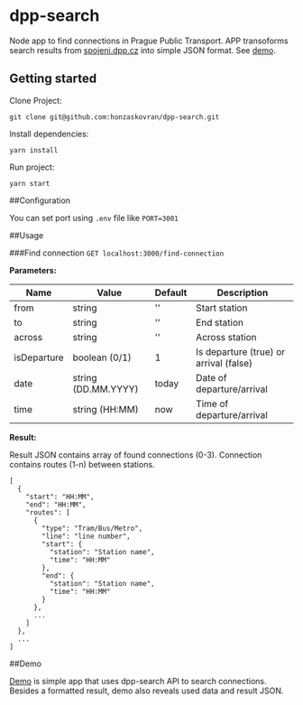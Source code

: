 # dpp-search
Node app to find connections in Prague Public Transport. APP transoforms search results from [spojeni.dpp.cz](http://spojeni.dpp.cz) into simple JSON format. See [demo](http://dpp-search.obiwan.cloud/).

## Getting started

Clone Project:

```
git clone git@github.com:honzaskovran/dpp-search.git
```

Install dependencies:

```
yarn install
```

Run project:

```
yarn start
```

##Configuration

You can set port using `.env` file like `PORT=3001`

##Usage

###Find connection
```GET localhost:3000/find-connection```

**Parameters:**

|Name|Value|Default|Description|
|----|-----|-------|-----------|
|from|string|''|Start station|
|to|string|''|End station|
|across|string|''|Across station|
|isDeparture|boolean (0/1)|1|Is departure (true) or arrival (false)|
|date|string (DD.MM.YYYY)|today|Date of departure/arrival|
|time|string (HH:MM)|now|Time of departure/arrival|

**Result:**

Result JSON contains array of found connections (0-3). Connection contains routes (1-n) between stations.


```
[
  {
    "start": "HH:MM",
    "end": "HH:MM",
    "routes": [
      {
        "type": "Tram/Bus/Metro",
        "line": "line number",
        "start": {
          "station": "Station name",
          "time": "HH:MM"
        },
        "end": {
          "station": "Station name",
          "time": "HH:MM"
        }
      },
      ...
    ]
  },
  ...
]
```

##Demo

[Demo](http://dpp-search.obiwan.cloud/) is simple app that uses dpp-search API to search connections. Besides a formatted result, demo also reveals used data and result JSON.
